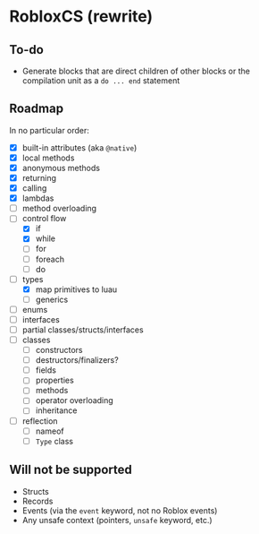 # RobloxCS (rewrite)

## To-do
- Generate blocks that are direct children of other blocks or the compilation unit as a `do ... end` statement

## Roadmap

In no particular order:
- [x] built-in attributes (aka `@native`)
- [x] local methods
- [x] anonymous methods 
- [x] returning
- [x] calling
- [x] lambdas 
- [ ] method overloading
- [ ] control flow
	- [x] if
	- [x] while
	- [ ] for
	- [ ] foreach
	- [ ] do
- [ ] types
	- [x] map primitives to luau
	- [ ] generics
- [ ] enums
- [ ] interfaces
- [ ] partial classes/structs/interfaces
- [ ] classes
	- [ ] constructors
	- [ ] destructors/finalizers?
	- [ ] fields
	- [ ] properties
	- [ ] methods
	- [ ] operator overloading
	- [ ] inheritance
- [ ] reflection
	- [ ] nameof
	- [ ] `Type` class

## Will not be supported
- Structs
- Records
- Events (via the `event` keyword, not no Roblox events)
- Any unsafe context (pointers, `unsafe` keyword, etc.)